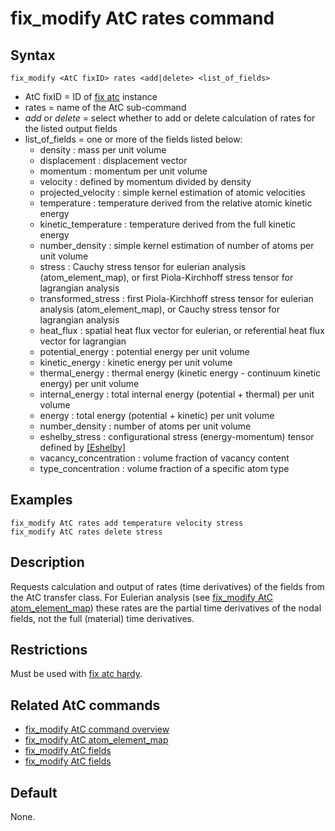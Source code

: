 # fix_modify AtC rates command

## Syntax

    fix_modify <AtC fixID> rates <add|delete> <list_of_fields>

-   AtC fixID = ID of [fix atc](fix_atc) instance
-   rates = name of the AtC sub-command
-   *add* or *delete* = select whether to add or delete calculation of
    rates for the listed output fields
-   list_of_fields = one or more of the fields listed below:
    -   density : mass per unit volume
    -   displacement : displacement vector
    -   momentum : momentum per unit volume
    -   velocity : defined by momentum divided by density
    -   projected_velocity : simple kernel estimation of atomic
        velocities
    -   temperature : temperature derived from the relative atomic
        kinetic energy
    -   kinetic_temperature : temperature derived from the full kinetic
        energy
    -   number_density : simple kernel estimation of number of atoms per
        unit volume
    -   stress : Cauchy stress tensor for eulerian analysis
        (atom_element_map), or first Piola-Kirchhoff stress tensor for
        lagrangian analysis
    -   transformed_stress : first Piola-Kirchhoff stress tensor for
        eulerian analysis (atom_element_map), or Cauchy stress tensor
        for lagrangian analysis
    -   heat_flux : spatial heat flux vector for eulerian, or
        referential heat flux vector for lagrangian
    -   potential_energy : potential energy per unit volume
    -   kinetic_energy : kinetic energy per unit volume
    -   thermal_energy : thermal energy (kinetic energy - continuum
        kinetic energy) per unit volume
    -   internal_energy : total internal energy (potential + thermal)
        per unit volume
    -   energy : total energy (potential + kinetic) per unit volume
    -   number_density : number of atoms per unit volume
    -   eshelby_stress : configurational stress (energy-momentum) tensor
        defined by [\[Eshelby\]]()
    -   vacancy_concentration : volume fraction of vacancy content
    -   type_concentration : volume fraction of a specific atom type

## Examples

``` LAMMPS
fix_modify AtC rates add temperature velocity stress
fix_modify AtC rates delete stress
```

## Description

Requests calculation and output of rates (time derivatives) of the
fields from the AtC transfer class. For Eulerian analysis (see
[fix_modify AtC atom_element_map](atc_atom_element_map)) these rates are
the partial time derivatives of the nodal fields, not the full
(material) time derivatives.

## Restrictions

Must be used with [fix atc hardy](fix_atc).

## Related AtC commands

-   [fix_modify AtC command overview](atc_fix_modify)
-   [fix_modify AtC atom_element_map](atc_atom_element_map)
-   [fix_modify AtC fields](atc_hardy_fields)
-   [fix_modify AtC fields](atc_hardy_gradients)

## Default

None.
